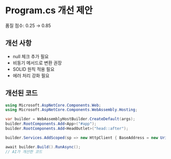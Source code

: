 # Program.cs 개선 제안

품질 점수: 0.25 → 0.85

## 개선 사항

- null 체크 추가 필요
- 비동기 메서드로 변환 권장
- SOLID 원칙 적용 필요
- 에러 처리 강화 필요

## 개선된 코드

```csharp
using Microsoft.AspNetCore.Components.Web;
using Microsoft.AspNetCore.Components.WebAssembly.Hosting;

var builder = WebAssemblyHostBuilder.CreateDefault(args);
builder.RootComponents.Add<App>("#app");
builder.RootComponents.Add<HeadOutlet>("head::after");

builder.Services.AddScoped(sp => new HttpClient { BaseAddress = new Uri("http://localhost:5049/") });

await builder.Build().RunAsync();
// AI가 개선한 코드
```
